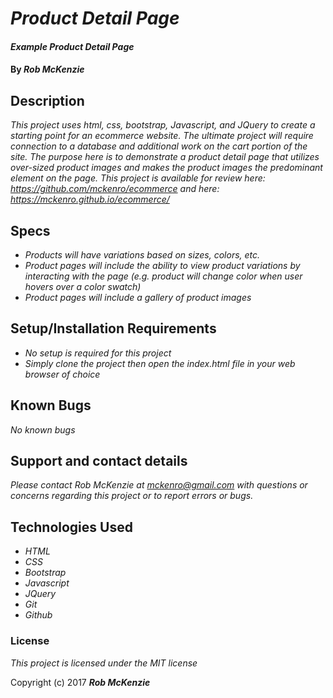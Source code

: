 # _Product Detail Page_

#### _Example Product Detail Page_

#### By _**Rob McKenzie**_

## Description

_This project uses html, css, bootstrap, Javascript, and JQuery to create a starting point for an ecommerce website. The ultimate project will require connection to a database and additional work on the cart portion of the site. The purpose here is to demonstrate a product detail page that utilizes over-sized product images and makes the product images the predominant element on the page. This project is available for review here: https://github.com/mckenro/ecommerce and here: https://mckenro.github.io/ecommerce/_

## Specs

* _Products will have variations based on sizes, colors, etc._
* _Product pages will include the ability to view product variations by interacting with the page (e.g. product will change color when user hovers over a color swatch)_
* _Product pages will include a gallery of product images_

## Setup/Installation Requirements

* _No setup is required for this project_
* _Simply clone the project then open the index.html file in your web browser of choice_

## Known Bugs

_No known bugs_

## Support and contact details

_Please contact Rob McKenzie at mckenro@gmail.com with questions or concerns regarding this project or to report errors or bugs._

## Technologies Used

* _HTML_
* _CSS_
* _Bootstrap_
* _Javascript_
* _JQuery_
* _Git_
* _Github_

### License

*This project is licensed under the MIT license*

Copyright (c) 2017 **_Rob McKenzie_**
